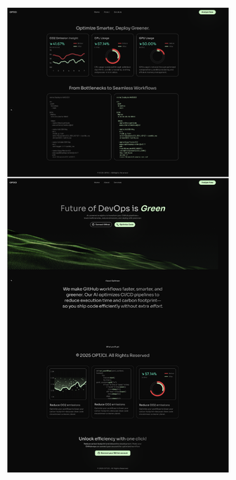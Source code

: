 ![alt text](https://github.com/tushar-daiya/sd/blob/main/public/image11.png)
![alt text](https://github.com/tushar-daiya/sd/blob/main/public/image10.png)
